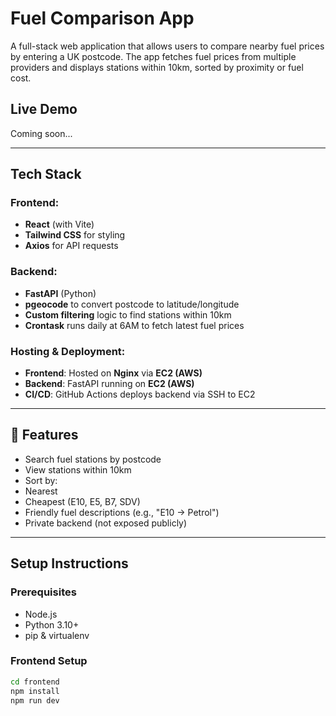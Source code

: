 #  Fuel Comparison App

A full-stack web application that allows users to compare nearby fuel prices by entering a UK postcode. The app fetches fuel prices from multiple providers and displays stations within 10km, sorted by proximity or fuel cost.

##  Live Demo

Coming soon...

---

##  Tech Stack

### Frontend:
- **React** (with Vite)
- **Tailwind CSS** for styling
- **Axios** for API requests

### Backend:
- **FastAPI** (Python)
- **pgeocode** to convert postcode to latitude/longitude
- **Custom filtering** logic to find stations within 10km
- **Crontask** runs daily at 6AM to fetch latest fuel prices

### Hosting & Deployment:
- **Frontend**: Hosted on **Nginx** via **EC2 (AWS)**
- **Backend**: FastAPI running on **EC2 (AWS)**
- **CI/CD**: GitHub Actions deploys backend via SSH to EC2

---

## 🧪 Features

-  Search fuel stations by postcode
-  View stations within 10km
-  Sort by:
  - Nearest
  - Cheapest (E10, E5, B7, SDV)
-  Friendly fuel descriptions (e.g., "E10 → Petrol")
-  Private backend (not exposed publicly)

---

## Setup Instructions

### Prerequisites

- Node.js
- Python 3.10+
- pip & virtualenv

### Frontend Setup

```bash
cd frontend
npm install
npm run dev
